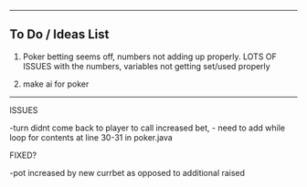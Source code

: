 ------------------------------------------------------------------------
To Do / Ideas List
-----------------------------------------------------------------------

1. Poker betting seems off, numbers not adding up properly. LOTS OF ISSUES with the numbers, variables not getting set/used properly

2. make ai for poker




-----------------------------------------------------------------------

ISSUES

-turn didnt come back to player to call increased bet,
    - need to add while loop for contents at line 30-31 in poker.java 


FIXED?

-pot increased by new currbet as opposed to additional raised